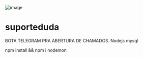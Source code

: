 ![image](https://user-images.githubusercontent.com/41293409/120337086-61cd6d80-c2c9-11eb-9613-824593d48117.png)
# suporteduda
BOTA TELEGRAM PRA ABERTURA DE CHAMADOS.
Nodejs mysql

npm install && npm i nodemon
